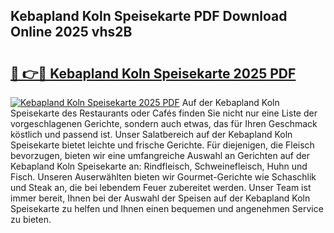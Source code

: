 ## Kebapland Koln Speisekarte PDF Download Online 2025 vhs2B

# <h2><a href="http://gc7j2bu.nevu.top/?p=Kebapland+Koln+Speisekarte">🔗 👉🔴 Kebapland Koln Speisekarte 2025 PDF</a></h2>

[![Kebapland Koln Speisekarte 2025 PDF](https://i.imgur.com/dBaPXMq.png)](http://gc7j2bu.nevu.top/?p=Kebapland+Koln+Speisekarte)
Auf der Kebapland Koln Speisekarte des Restaurants oder Cafés finden Sie nicht nur eine Liste der vorgeschlagenen Gerichte, sondern auch etwas, das für Ihren Geschmack köstlich und passend ist. Unser Salatbereich auf der Kebapland Koln Speisekarte bietet leichte und frische Gerichte. Für diejenigen, die Fleisch bevorzugen, bieten wir eine umfangreiche Auswahl an Gerichten auf der Kebapland Koln Speisekarte an: Rindfleisch, Schweinefleisch, Huhn und Fisch. Unseren Auserwählten bieten wir Gourmet-Gerichte wie Schaschlik und Steak an, die bei lebendem Feuer zubereitet werden. Unser Team ist immer bereit, Ihnen bei der Auswahl der Speisen auf der Kebapland Koln Speisekarte zu helfen und Ihnen einen bequemen und angenehmen Service zu bieten.
